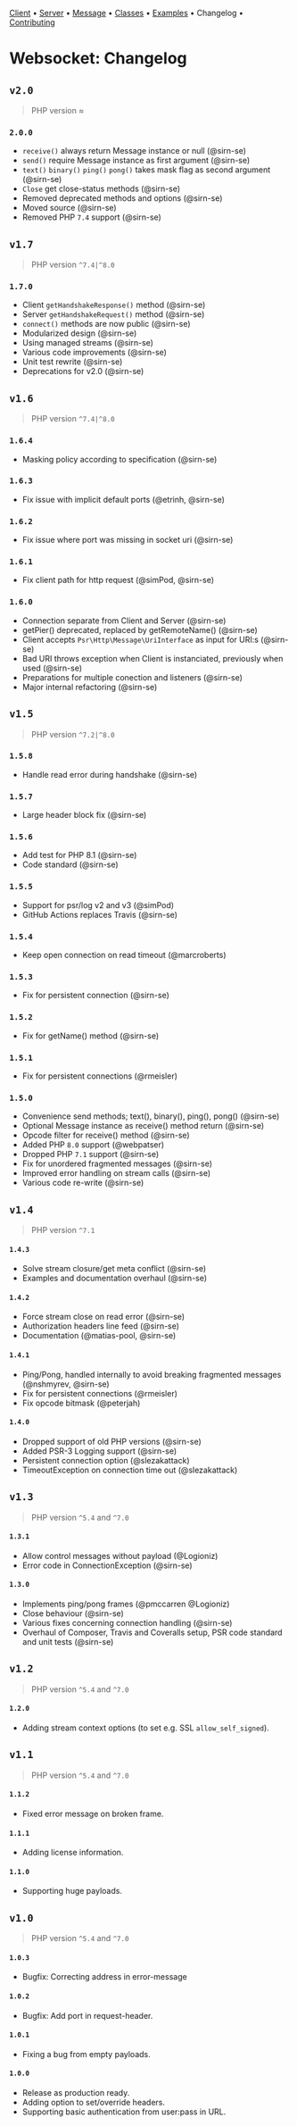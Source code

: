 [Client](Client.md) • [Server](Server.md) • [Message](Message.md) • [Classes](Classes.md) • [Examples](Examples.md) • Changelog • [Contributing](Contributing.md)

# Websocket: Changelog

## `v2.0`

 > PHP version ≈

### `2.0.0`

 * `receive()` always return Message instance or null (@sirn-se)
 * `send()` require Message instance as first argument (@sirn-se)
 * `text()` `binary()` `ping()` `pong()` takes mask flag as second argument (@sirn-se)
 * `Close` get close-status methods (@sirn-se)
 * Removed deprecated methods and options (@sirn-se)
 * Moved source (@sirn-se)
 * Removed PHP `7.4` support (@sirn-se)

## `v1.7`

 > PHP version `^7.4|^8.0`

### `1.7.0`

 * Client `getHandshakeResponse()` method (@sirn-se)
 * Server `getHandshakeRequest()` method (@sirn-se)
 * `connect()` methods are now public (@sirn-se)
 * Modularized design (@sirn-se)
 * Using managed streams (@sirn-se)
 * Various code improvements (@sirn-se)
 * Unit test rewrite (@sirn-se)
 * Deprecations for v2.0 (@sirn-se)

## `v1.6`

 > PHP version `^7.4|^8.0`

### `1.6.4`

 * Masking policy according to specification (@sirn-se)

### `1.6.3`

 * Fix issue with implicit default ports (@etrinh, @sirn-se)

### `1.6.2`

 * Fix issue where port was missing in socket uri (@sirn-se)

### `1.6.1`

 * Fix client path for http request (@simPod, @sirn-se)

### `1.6.0`
 * Connection separate from Client and Server (@sirn-se)
 * getPier() deprecated, replaced by getRemoteName() (@sirn-se)
 * Client accepts `Psr\Http\Message\UriInterface` as input for URI:s (@sirn-se)
 * Bad URI throws exception when Client is instanciated, previously when used (@sirn-se)
 * Preparations for multiple conection and listeners (@sirn-se)
 * Major internal refactoring (@sirn-se)

## `v1.5`

 > PHP version `^7.2|^8.0`

### `1.5.8`

 * Handle read error during handshake (@sirn-se)

### `1.5.7`

 * Large header block fix (@sirn-se)

### `1.5.6`

 * Add test for PHP 8.1 (@sirn-se)
 * Code standard (@sirn-se)

### `1.5.5`

 * Support for psr/log v2 and v3 (@simPod)
 * GitHub Actions replaces Travis (@sirn-se)

### `1.5.4`

 * Keep open connection on read timeout (@marcroberts)

### `1.5.3`

 * Fix for persistent connection (@sirn-se)

### `1.5.2`

 * Fix for getName() method (@sirn-se)

### `1.5.1`

 * Fix for persistent connections (@rmeisler)

### `1.5.0`

 * Convenience send methods; text(), binary(), ping(), pong() (@sirn-se)
 * Optional Message instance as receive() method return (@sirn-se)
 * Opcode filter for receive() method (@sirn-se)
 * Added PHP `8.0` support (@webpatser)
 * Dropped PHP `7.1` support (@sirn-se)
 * Fix for unordered fragmented messages (@sirn-se)
 * Improved error handling on stream calls (@sirn-se)
 * Various code re-write (@sirn-se)

## `v1.4`

 > PHP version `^7.1`

#### `1.4.3`

 * Solve stream closure/get meta conflict (@sirn-se)
 * Examples and documentation overhaul (@sirn-se)

#### `1.4.2`

 * Force stream close on read error (@sirn-se)
 * Authorization headers line feed (@sirn-se)
 * Documentation (@matias-pool, @sirn-se)

#### `1.4.1`

 * Ping/Pong, handled internally to avoid breaking fragmented messages (@nshmyrev, @sirn-se)
 * Fix for persistent connections (@rmeisler)
 * Fix opcode bitmask (@peterjah)

#### `1.4.0`

 * Dropped support of old PHP versions (@sirn-se)
 * Added PSR-3 Logging support (@sirn-se)
 * Persistent connection option (@slezakattack)
 * TimeoutException on connection time out (@slezakattack)

## `v1.3`

 > PHP version `^5.4` and `^7.0`

#### `1.3.1`

 * Allow control messages without payload (@Logioniz)
 * Error code in ConnectionException (@sirn-se)

#### `1.3.0`

 * Implements ping/pong frames (@pmccarren @Logioniz)
 * Close behaviour (@sirn-se)
 * Various fixes concerning connection handling (@sirn-se)
 * Overhaul of Composer, Travis and Coveralls setup, PSR code standard and unit tests (@sirn-se)

## `v1.2`

 > PHP version `^5.4` and `^7.0`

#### `1.2.0`

 * Adding stream context options (to set e.g. SSL `allow_self_signed`).

## `v1.1`

 > PHP version `^5.4` and `^7.0`

#### `1.1.2`

 * Fixed error message on broken frame.

#### `1.1.1`

 * Adding license information.

#### `1.1.0`

 * Supporting huge payloads.

## `v1.0`

 > PHP version `^5.4` and `^7.0`

#### `1.0.3`

 * Bugfix: Correcting address in error-message

#### `1.0.2`

 * Bugfix: Add port in request-header.

#### `1.0.1`

 * Fixing a bug from empty payloads.

#### `1.0.0`

 * Release as production ready.
 * Adding option to set/override headers.
 * Supporting basic authentication from user:pass in URL.


